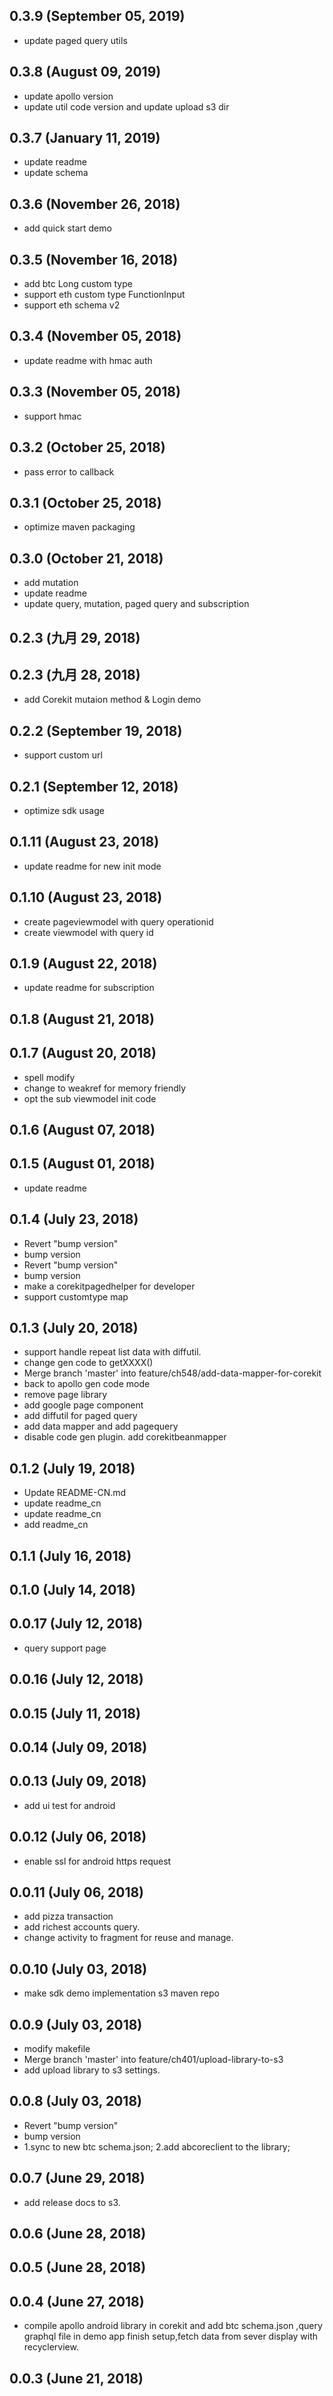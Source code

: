 ## 0.3.9 (September 05, 2019)
  - update paged query utils

## 0.3.8 (August 09, 2019)
  - update apollo version
  - update util code version and update upload s3 dir

## 0.3.7 (January 11, 2019)
  - update readme
  - update schema

## 0.3.6 (November 26, 2018)
  - add quick start demo

## 0.3.5 (November 16, 2018)
  - add btc Long custom type
  - support eth custom type FunctionInput
  - support eth schema v2

## 0.3.4 (November 05, 2018)
  - update readme with hmac auth

## 0.3.3 (November 05, 2018)
  - support hmac

## 0.3.2 (October 25, 2018)
  - pass error to callback

## 0.3.1 (October 25, 2018)
  - optimize maven packaging

## 0.3.0 (October 21, 2018)
  - add mutation
  - update readme
  - update query, mutation, paged query and subscription

## 0.2.3 (九月 29, 2018)


## 0.2.3 (九月 28, 2018)
  - add Corekit mutaion method & Login demo

## 0.2.2 (September 19, 2018)
  - support custom url

## 0.2.1 (September 12, 2018)
  - optimize sdk usage

## 0.1.11 (August 23, 2018)
  - update readme for new init mode

## 0.1.10 (August 23, 2018)
  - create pageviewmodel with query operationid
  - create viewmodel with query id

## 0.1.9 (August 22, 2018)
  - update readme for subscription

## 0.1.8 (August 21, 2018)


## 0.1.7 (August 20, 2018)
  - spell modify
  - change to weakref for memory friendly
  - opt the sub viewmodel init code

## 0.1.6 (August 07, 2018)


## 0.1.5 (August 01, 2018)
  - update readme

## 0.1.4 (July 23, 2018)
  - Revert "bump version"
  - bump version
  - Revert "bump version"
  - bump version
  - make a corekitpagedhelper for developer
  - support customtype map

## 0.1.3 (July 20, 2018)
  - support handle repeat list data with diffutil.
  - change gen code to getXXXX()
  - Merge branch 'master' into feature/ch548/add-data-mapper-for-corekit
  - back to apollo gen code mode
  - remove page library
  - add google page component
  - add diffutil for paged query
  - add data mapper and add pagequery
  - disable code gen plugin. add corekitbeanmapper

## 0.1.2 (July 19, 2018)
  - Update README-CN.md
  - update readme_cn
  - update readme_cn
  - add readme_cn

## 0.1.1 (July 16, 2018)


## 0.1.0 (July 14, 2018)


## 0.0.17 (July 12, 2018)
  - query support page

## 0.0.16 (July 12, 2018)


## 0.0.15 (July 11, 2018)


## 0.0.14 (July 09, 2018)


## 0.0.13 (July 09, 2018)
  - add ui test for android

## 0.0.12 (July 06, 2018)
  - enable ssl for android https request

## 0.0.11 (July 06, 2018)
  - add pizza transaction
  - add richest accounts query.
  - change activity to fragment for reuse and manage.

## 0.0.10 (July 03, 2018)
  - make sdk demo implementation s3 maven repo

## 0.0.9 (July 03, 2018)
  - modify makefile
  - Merge branch 'master' into feature/ch401/upload-library-to-s3
  - add upload library to s3 settings.

## 0.0.8 (July 03, 2018)
  - Revert "bump version"
  - bump version
  - 1.sync to new btc schema.json; 2.add abcoreclient to the library;

## 0.0.7 (June 29, 2018)
  - add release docs to s3.

## 0.0.6 (June 28, 2018)


## 0.0.5 (June 28, 2018)


## 0.0.4 (June 27, 2018)
  - compile apollo android library in corekit and add btc schema.json ,query graphql file in demo app finish setup,fetch data from sever display with recyclerview.

## 0.0.3 (June 21, 2018)





